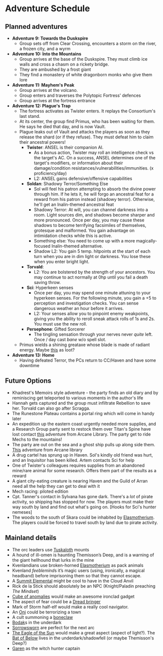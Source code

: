# Adventure Schedule

## Planned adventures

- **Adventure 9: Towards the Duskspire**
  - Group sets off from Clear Crossing, encounters a storm on the river, a frozen city, and a wyrm
- **Adventure 10: Into the Mountains**
  - Group arrives at the base of the Duskspire. They must climb ice walls and cross a chasm on a rickety bridge.
  - They are ambushed by a frost giant
  - They find a monastery of white dragonborn monks who give them lore
- **Adventure 11: Mayhem's Peak**
  - Group arrives at the volcano.
  - Group enters and traverses the Polytopic Fortress' defences
  - Group arrives at the fortress entrance
- **Adventure 12: Plague's Trap**
  - The fortress activates as Twister enters. It replays the Consortium's last stand.
  - At its center, the group find Primus, who has been waiting for them. He says he died that day, and is now Vault.
  - Plague leaks out of Vault and attacks the players as soon as they release the shard (or if they refuse). They must defeat him to claim their ancestral powers!
    - **Twister**: ANSEL is their companion AI.
      - As a bonus action, Twister may roll an intelligence check vs the target's AC. On a success, ANSEL determines one of the target's modifiers, or information about their damage/condition resistances/vulnerabilities/immunities. (x proficiency/day)
      - L2: ANSEL gains defensive/offensive capabilities
    - **Soldan**: Shadowy Terror/Something Else
      - Sol will feel his patron attempting to absorb the divine power through him. If he lets it, he will forgo an ancestral feat for a reward from his patron instead (shadowy terror). Otherwise, he'll get an Inalin-themed ancestral feat
      - Shadowy Terror: At will, you can channel darkness into a room. Light sources dim, and shadows become sharper and more pronounced. Once per day, you may cause these shadows to become terrifying facsimiles of themselves, grotesque and malformed. You gain advantage on intimidation checks while this is active.
      - Something else: You need to come up with a more magically-focused Inalin-themed alternative.
      - Shadow L2: You gain 5 temp. hitpoints at the start of each turn when you are in dim light or darkness. You lose these when you enter bright light.
    - **Torvald**:
      - L2: You are bolstered by the strength of your ancestors. You may continue to act normally at 0hp until you fail a death saving throw.
    - **Sci**: Hyperkeen senses
      - Once per day, you may spend one minute attuning to your hyperkeen senses. For the following minute, you gain a +5 to perception and investigation checks. You can sense dangerous weather an hour before it arrives.
      - L2: Your senses allow you to pinpoint enemy weakpoints, giving you the ability to reroll sneak attack rolls of 1s and 2s. You must use the new roll.
    - **Persephone**: Gifted Sorcerer
      - The tingling sensation through your nerves never _quite_ left. Once / day cast _bane_ w/o spell slot.
  - Primus wields a shining greataxe whose blade is made of radiant energy. Maybe [this](https://www.reddit.com/r/TheGriffonsSaddlebag/comments/fce5co/the_griffons_saddlebag_chromatic_obsidian/) as loot?
- **Adventure 13: Home**
  - Having defeated Terror, the PCs return to CC/Haven and have some downtime

## Future Options

- Khadrest's Memoirs style adventure - the party finds an old diary and by reminiscing get teleported to various moments in the author's life
- Hannah gets captured and the group must infiltrate Rebellion to save her. Torvald can also go after Scragga.
- The Runestone Plateau contains a portal ring which will come in handy later
- An expedition up the eastern coast urgently needed more supplies, and a Research Group party sent to restock them over Titan's Spine have lost contact [this](https://www.thearcanelibrary.com/collections/5th-level/products/the-snow-stalkers) adventure from Arcane Library. The party get to ride Mechs to the mountains!
- The party are out on the sea and a ghost ship pulls up along side them. [This](https://www.thearcanelibrary.com/collections/1st-level/products/ghostlight) adventure from Arcane library
- A drug cartel has sprung up in Haven. Sol's kindly old friend was hurt, and an Inquisitor has been killed. Artem contacts Sci for help
- One of Twister's colleagues requires supplies from an abandoned mine/rare animal for some research. Offers them part of the results as a reward
- A giant city-eating creature is nearing Haven and the Guild of Arran need all the help they can get to deal with it
- Mech racing: piloted edition
- Cpt. Tanner's contact in Sylvana has gone dark. There's a _lot_ of pirate activity, so shipping has stopped for now. The players must make their way south by land and find out what's going on. [Hooks for Sci's hunter nemeses]
- The woods to the south of Skara could be inhabited by [Elasmotherium](https://homebrewery.naturalcrit.com/share/B1r3D9J4NM). The players could be forced to travel south by land due to pirate activity.

## Mainland details

- The orc leaders use [Tuskaloth](https://imgur.com/RP6ZYNL) mounts
- A hound of ill-omen is haunting Themisson’s Deep, and is a warning of the giant hellhound that lurks in the mine
- Kvenlandians use broken-horned [Elasmotherium](https://homebrewery.naturalcrit.com/share/B1r3D9J4NM) as pack animals
- Kvenland *feeblemind*s it’s magic users (using, ironically, a magical headband) before imprisoning them so that they cannot escape.
- A [Summit Elemental](https://i.redd.it/sx15jonxjqv61.jpg) might be cool to have in the Cloud Anvil
- Rick de la Stick should absolutely be an NPC (Knight/Paladin preaching _The Mindset_)
- [Cube of anomalies](https://dr-eigenvalue.github.io/bestiary/creature/cube-of-anomalies) would make an awesome ironclad gadget
- The aspect of fear could be a [Dread bringer](https://dr-eigenvalue.github.io/bestiary/creature/dread-bringer)
- Mark of Storm half-elf would make a really cool navigator.
- An [Oni](https://www.reddit.com/r/dndnext/comments/dmluvf/the_oni_is_awesome/?utm_source=share&utm_medium=ios_app&utm_name=iossmf) could be terrorizing a town
- A cult summoning a [boneclaw](<https://www.dandwiki.com/wiki/Boneclaw_(5e_Creature)>)
- [Bodak](https://forgottenrealms.fandom.com/wiki/Bodak)s in the underdark
- [Sorrowsworn](https://forgottenrealms.fandom.com/wiki/Sorrowsworn) are perfect for the next arc
- [The Eagle of the Sun](https://www.reddit.com/r/monsteraday/comments/psm8z2/when_it_approaches_the_eagle_of_the_sun_cr_12/) would make a great aspect (aspect of light?). The [Bat of Below](https://www.reddit.com/r/monsteraday/comments/n90y4n/the_avatar_of_the_underground_wilderness_the_bat/) lives in the underdark/shadowfell (or maybe Themisson's Deep?)
- [Garen](https://www.reddit.com/r/monsteraday/comments/oq7tbl/garen_the_ever_vigilant_crusader_against_magic/) as the witch hunter captain
